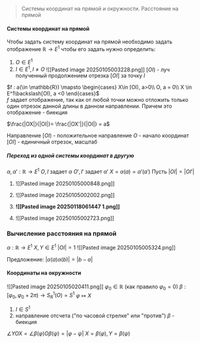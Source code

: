 > Системы координат на прямой и окружности. Расстояние на прямой

#### Системы координат на прямой
Чтобы задать систему координат на прямой необходимо задать отображение
$\mathbb{R} \to E^1$
чтобы его задать нужно определить:
1) $O \in E^1$
2) $I \in E^1, I \neq O$
![[Pasted image 20250105003228.png]]
$[OI)$ - луч полученный продолжением отрезка $[OI]$ за точку $I$

$f : a(\in \mathbb{R}) \mapsto \begin{cases} X\in [OI), a>0\\ O, a = 0\\ X \in E^1\backslash[OI), a <0 \end{cases}$     
$f$ задает отображение, так как от любой точки можно отложить только один отрезок данной длины в данном направлении. Причем это отображение - биекция

$\frac{|OX|}{|OI|}= \frac{|OX'|}{|OI|} = a$

Направление $[OI)$ - положительное направление
$O$ - начало координат
$[OI]$ - единичный отрезок, масштаб

##### Переход из одной системы координат в другую
$\alpha, \alpha' : \mathbb{R} \to E^1$
$O, I$  задает $\alpha$
$O', I'$  задает $\alpha'$
$X = \alpha(a) = \alpha'(a')$
Пусть $|OI| = |OI'|$
1) ![[Pasted image 20250105000848.png]]
2) ![[Pasted image 20250105002002.png]]

3) **![[Pasted image 20250118061447 1.png]]** 
5) ![[Pasted image 20250105002723.png]]

### Вычисление расстояния на прямой
$\alpha : \mathbb{R} \to E^1$
$X, Y \in E^1$
$|OI| = 1$
![[Pasted image 20250105005324.png]]

Предложение: $|\alpha(a)\alpha(b)| = |b-a|$


#### Координаты на окружности
![[Pasted image 20250105020411.png]]
$\varphi_0 \in \mathbb{R}$ (как правило $\varphi_0 = 0$)
$\beta : [\varphi_0,\varphi_0+2\pi) \to S_R^1(O) = S^1$
            $\varphi \mapsto X$
1) $I \in S^1$
2) направление отсчета ("по часовой стрелке" или "против")
$\beta$ - биекция

$\angle{YOX} = \angle{\beta(\varphi) O \beta(\psi)} = |\varphi- \psi|$
$X = \beta(\varphi), Y =  \beta(\psi)$
